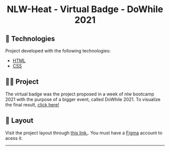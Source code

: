 <h1 align="center">
 NLW-Heat - Virtual Badge - DoWhile 2021
</h1>

## 🚀 Technologies

Project developed with the following technologies:

- [HTML](https://developer.mozilla.org/en-US/docs/Web/HTML)
- [CSS](https://developer.mozilla.org/en-US/docs/Glossary/CSS)

## 👩‍💻 Project

The virtual badge was the project proposed in a week of nlw bootcamp 2021 with the purpose of a bigger event, called DoWhile 2021. To visualize the final result, [click here!](<https://lonewalker59.github.io/NLW5/>)

## 🎨 Layout

Visit the project layout through [this link.](<https://www.figma.com/file/9Z2vxc8VTRuZpYjFalCMAl/Badge-Do-While2021-(Copy)?node-id=0%3A1>). You must have a [Figma](https://figma.com) account to acess it.


---

